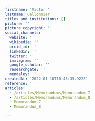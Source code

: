 ```yaml
---
firstname: 'Victor '
lastname: Gallonnier
titles_and_institutions: []
picture: ''
picture_copyright: ''
social_channels:
  website: ''
  wikipedia: ''
  orcid_id: ''
  linkedin: ''
  twitter: ''
  instagram: ''
  google_scholar: ''
  researchgate: ''
  mendeley: ''
createdAt: '2022-01-10T10:45:35.922Z'
reference: ''
articles:
  - /articles/Memorandums/Memorandum_7
  - /articles/Memorandums/Memorandum_8
  - Memorandum_7
  - Memorandum_8

---
```

